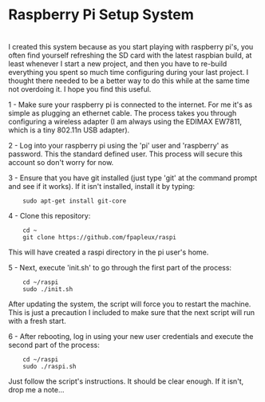 #
# Raspberry Pi Setup System
#

I created this system because as you start playing with raspberry pi's, you often find yourself refreshing the SD card with the latest raspbian build, at least whenever I start a new project, and then you have to re-build everything you spent so much time configuring during your last project. I thought there needed to be a better way to do this while at the same time not overdoing it. I hope you find this useful.

1 - Make sure your raspberry pi is connected to the internet.  For me it's as simple as plugging an ethernet cable. The process takes you through configuring a wireless adapter (I am always using the EDIMAX EW7811, which is a tiny 802.11n USB adapter).

2 - Log into your raspberry pi using the 'pi' user and 'raspberry' as password. This the standard defined user. This process will secure this account so don't worry for now.

3 - Ensure that you have git installed (just type 'git' at the command prompt and see if it works). If it isn't installed, install it by typing:

```
	sudo apt-get install git-core
```

4 - Clone this repository: 

```
	cd ~
	git clone https://github.com/fpapleux/raspi
```
This will have created a raspi directory in the pi user's home.

5 - Next, execute 'init.sh' to go through the first part of the process:

```
	cd ~/raspi
	sudo ./init.sh
```
After updating the system, the script will force you to restart the machine. This is just a precaution I included to make sure that the next script will run with a fresh start.

6 - After rebooting, log in using your new user credentials and execute the second part of the process:

```
	cd ~/raspi
	sudo ./raspi.sh
```
Just follow the script's instructions. It should be clear enough. If it isn't, drop me a note...


